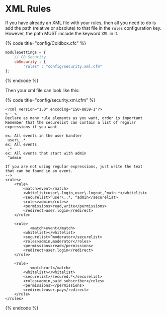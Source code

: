 # XML Rules

If you have already an XML file with your rules, then all you need to do is add the path \(relative or absolute\) to that file in the `rules` configuration key.  However, the path MUST include the keyword `XML` in it.

{% code title="config/Coldbox.cfc" %}
```javascript
moduleSettings = {
	// CB Security
	cbSecurity : {
		"rules" : "config/security.xml.cfm"
};
```
{% endcode %}

Then your xml file can look like this:

{% code title="config/security.xml.cfm" %}
```markup
<?xml version="1.0" encoding="ISO-8859-1"?>
<-- <
Declare as many rule elements as you want, order is important 
Remember that the securelist can contain a list of regular
expressions if you want

ex: All events in the user handler
 user\..*
ex: All events
 .*
ex: All events that start with admin
 ^admin

If you are not using regular expressions, just write the text
that can be found in an event.
-->
<rules>
    <rule>
        <match>event</match>
        <whitelist>user\.login,user\.logout,^main.*</whitelist>
        <securelist>^user\..*, ^admin</securelist>
        <roles>admin</roles>
        <permissions>read,write</permissions>
        <redirect>user.login</redirect>
    </rule>

    <rule>
           <match>event</match>
        <whitelist></whitelist>
        <securelist>^moderator</securelist>
        <roles>admin,moderator</roles>
        <permissions>read</permissions>
        <redirect>user.login</redirect>
    </rule>

    <rule>
           <match>url</match>
        <whitelist></whitelist>
        <securelist>/secured.*</securelist>
        <roles>admin,paid_subscriber</roles>
        <permissions></permissions>
        <redirect>user.pay</redirect>
    </rule>
</rules>
```
{% endcode %}

